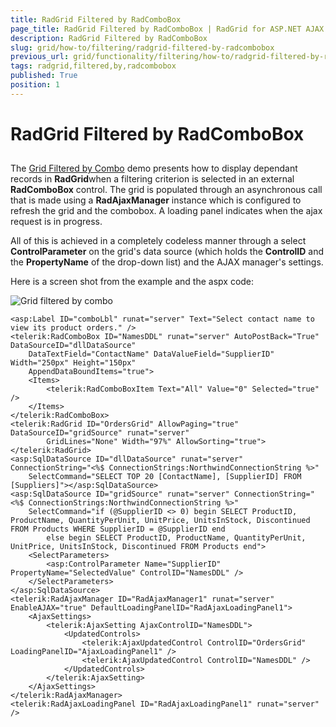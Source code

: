 ```yaml
---
title: RadGrid Filtered by RadComboBox
page_title: RadGrid Filtered by RadComboBox | RadGrid for ASP.NET AJAX Documentation
description: RadGrid Filtered by RadComboBox
slug: grid/how-to/filtering/radgrid-filtered-by-radcombobox
previous_url: grid/functionality/filtering/how-to/radgrid-filtered-by-radcombobox
tags: radgrid,filtered,by,radcombobox
published: True
position: 1
---
```


# RadGrid Filtered by RadComboBox



##

The [Grid Filtered by Combo]( http://demos.telerik.com/aspnet-ajax/Controls/Examples/Integration/GridComboAjax/DefaultCS.aspx ) demo presents how to display dependant records in **RadGrid**when a filtering criterion is selected in an external **RadComboBox** control. The grid is populated through an asynchronous call that is made using a **RadAjaxManager** instance which is configured to refresh the grid and the combobox. A loading panel indicates when the ajax request is in progress.

All of this is achieved in a completely codeless manner through a select **ControlParameter** on the grid's data source (which holds the **ControlID** and the **PropertyName** of the drop-down list) and the AJAX manager's settings.

Here is a screen shot from the example and the aspx code:

![Grid filtered by combo](images/grdGridFilteredByCombo.PNG)

````ASP.NET
<asp:Label ID="comboLbl" runat="server" Text="Select contact name to view its product orders." />
<telerik:RadComboBox ID="NamesDDL" runat="server" AutoPostBack="True" DataSourceID="dllDataSource"
    DataTextField="ContactName" DataValueField="SupplierID" Width="250px" Height="150px"
    AppendDataBoundItems="true">
    <Items>
        <telerik:RadComboBoxItem Text="All" Value="0" Selected="true" />
    </Items>
</telerik:RadComboBox>
<telerik:RadGrid ID="OrdersGrid" AllowPaging="true" DataSourceID="gridSource" runat="server"
        GridLines="None" Width="97%" AllowSorting="true">
</telerik:RadGrid>
<asp:SqlDataSource ID="dllDataSource" runat="server" ConnectionString="<%$ ConnectionStrings:NorthwindConnectionString %>"
    SelectCommand="SELECT TOP 20 [ContactName], [SupplierID] FROM [Suppliers]"></asp:SqlDataSource>
<asp:SqlDataSource ID="gridSource" runat="server" ConnectionString="<%$ ConnectionStrings:NorthwindConnectionString %>"
    SelectCommand="if (@SupplierID <> 0) begin SELECT ProductID, ProductName, QuantityPerUnit, UnitPrice, UnitsInStock, Discontinued FROM Products WHERE SupplierID = @SupplierID end
        else begin SELECT ProductID, ProductName, QuantityPerUnit, UnitPrice, UnitsInStock, Discontinued FROM Products end">
    <SelectParameters>
        <asp:ControlParameter Name="SupplierID" PropertyName="SelectedValue" ControlID="NamesDDL" />
    </SelectParameters>
</asp:SqlDataSource>
<telerik:RadAjaxManager ID="RadAjaxManager1" runat="server" EnableAJAX="true" DefaultLoadingPanelID="RadAjaxLoadingPanel1">
    <AjaxSettings>
        <telerik:AjaxSetting AjaxControlID="NamesDDL">
            <UpdatedControls>
                <telerik:AjaxUpdatedControl ControlID="OrdersGrid" LoadingPanelID="AjaxLoadingPanel1" />
                <telerik:AjaxUpdatedControl ControlID="NamesDDL" />
            </UpdatedControls>
        </telerik:AjaxSetting>
    </AjaxSettings>
</telerik:RadAjaxManager>
<telerik:RadAjaxLoadingPanel ID="RadAjaxLoadingPanel1" runat="server" />
````


